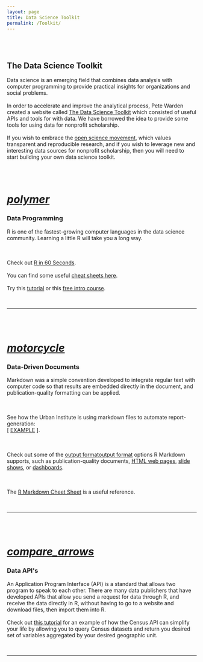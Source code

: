 ```yaml
---
layout: page
title: Data Science Toolkit
permalink: /Toolkit/
---
```


<br>
<br>



<h2 class="center orange-text">The Data Science Toolkit</h2>

<div class="container">
<div class="row">
<div class="col l1 s12"></div>
<div class="col l10 s12"><p class="light">
  
Data science is an emerging field that combines data analysis with computer programming to provide practical insights for organizations and social problems. 
<br><br>
In order to accelerate and improve the analytical process, Pete Warden created a website called <a href="http://www.datasciencetoolkit.org/" target="_blank">The Data Science Toolkit</a> which consisted of useful APIs and tools for with data. We have borrowed the idea to provide some tools for using data for nonprofit scholarship.
<br><br>
If you wish to embrace the <a href="http://openscience.org/what-exactly-is-open-science/" target="_blank">open science movement</a>, which values transparent and reproducible research, and if you wish to leverage new and interesting data sources for nonprofit scholarship, then you will need to start building your own data science toolkit. 

</p></div>
<div class="col l1 s12"></div>
</div>
</div>






<br>
<br>


<div class="icon-block">
   <a href="https://lecy.github.io/arnova-2017-workshop/workshop/r_overview.html">
   <h1 class="center  orange-text"><i class="medium material-icons">polymer</i></h1></a>
   <h3 class="center">Data Programming</h3>
</div>


<div class="container">
<div class="row">
<div class="col l1 s12"></div>
<div class="col l10 s12"><p class="light">
  
R is one of the fastest-growing computer languages in the data science community. Learning a little R will take you a long way.

<br><br>
Check out <a href="https://player.vimeo.com/video/180644880" target="_blank">R in 60 Seconds</a>.
<br><br>
You can find some useful <a href="https://www.statmethods.net/r-tutorial/index.html" target="_blank">cheat sheets here</a>.
<br><br>
Try this <a href="https://www.statmethods.net/r-tutorial/index.html" target="_blank">tutorial</a> or this <a href="https://www.datacamp.com/courses/free-introduction-to-r" target="_blank">free intro course</a>. 


</p></div>
<div class="col l1 s12"></div>
</div>
</div>


<br> 
 
--------------------------------------------------------------   




<br>
<br>



<div class="icon-block">
   <a href="https://github.com/adam-p/markdown-here/wiki/Markdown-Cheatsheet">
   <h1 class="center  orange-text"><i class="medium material-icons">motorcycle</i></h1></a>
   <h3 class="center">Data-Driven Documents</h3>
</div>

<div class="container">
<div class="row">
<div class="col l1 s12"></div>
<div class="col l10 s12"><p class="light">
  
Markdown was a simple convention developed to integrate regular text with computer code so that results are embedded directly in the document, and publication-quality formatting can be applied.

<br><br>
See how the Urban Institute is using markdown files to automate report-generation:  
[ <a href="/arnova-2017-workshop/workshop/urban_markdown_example.html">EXAMPLE</a> ].

<br><br>
Check out some of the <a href="https://player.vimeo.com/video/180644880" target="_blank">output format</a>[output format](http://rmarkdown.rstudio.com/formats.html) options R Markdown supports, such as publication-quality documents, <a href="http://rmarkdown.rstudio.com/rmarkdown_websites.html" target="_blank">HTML web pages</a>, <a href="http://mangothecat.github.io/rmdshower/skeleton.html" target="_blank">slide shows</a>, or <a href="http://rmarkdown.rstudio.com/flexdashboard/examples.html" target="_blank">dashboards</a>.

<br><br>
The <a href="https://www.rstudio.com/wp-content/uploads/2015/02/rmarkdown-cheatsheet.pdf" target="_blank">R Markdown Cheet Sheet</a> is a useful reference.


</p></div>
<div class="col l1 s12"></div>
</div>
</div>

<br> 

--------------------------------------------------------------     



<br> 
<br> 

<div class="icon-block">
   <a href="https://lecy.github.io/arnova-2017-workshop/workshop/census_api_example.html">
   <h1 class="center  orange-text"><i class="medium material-icons">compare_arrows</i></h1></a>
   <h3 class="center">Data API's</h3>
</div>

<div class="container">
<div class="row">
<div class="col l1 s12"></div>
<div class="col l10 s12"><p class="light">
  
An Application Program Interface (API) is a standard that allows two program to speak to each other. There are many data publishers that have developed APIs that allow you send a request for data through R, and receive the data directly in R, without having to go to a website and download files, then import them into R.
<br><br>
Check out <a href="https://hrecht.github.io/censusapi/articles/getting-started.html"> this tutorial</a> for an example of how the Census API can simplify your life by allowing you to query Census datasets and return you desired set of variables aggregated by your desired geographic unit. 


</p></div>
<div class="col l1 s12"></div>
</div>
</div>

<br>

-----------------------------------------  









<br>
<br>
<br>
<br>
